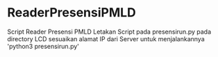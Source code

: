 # ReaderPresensiPMLD
Script Reader Presensi PMLD
Letakan Script pada presensirun.py pada directory LCD
sesuaikan alamat IP dari Server
untuk menjalankannya
'python3 presensirun.py'
